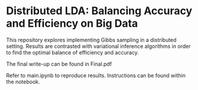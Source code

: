 # Distributed LDA: Balancing Accuracy and Efficiency on Big Data

This repository explores implementing Gibbs sampling in a distributed setting. Results are contrasted with variational inference algorithms in order to find the optimal balance of efficiency and accuracy.

The final write-up can be found in Final.pdf

Refer to main.ipynb to reproduce results. Instructions can be found within the notebook.
